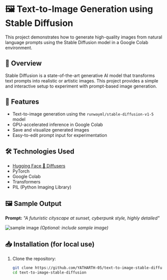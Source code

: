 # 🖼️ Text-to-Image Generation using Stable Diffusion

This project demonstrates how to generate high-quality images from natural language prompts using the Stable Diffusion model in a Google Colab environment.

## 🚀 Overview

Stable Diffusion is a state-of-the-art generative AI model that transforms text prompts into realistic or artistic images. This project provides a simple and interactive setup to experiment with prompt-based image generation.

## 📌 Features

- Text-to-image generation using the `runwayml/stable-diffusion-v1-5` model
- GPU-accelerated inference in Google Colab
- Save and visualize generated images
- Easy-to-edit prompt input for experimentation

## 🛠️ Technologies Used

- [Hugging Face 🤗 Diffusers](https://github.com/huggingface/diffusers)
- PyTorch
- Google Colab
- Transformers
- PIL (Python Imaging Library)


## 🖼️ Sample Output

**Prompt:** *"A futuristic cityscape at sunset, cyberpunk style, highly detailed"*

![sample image](generated_image.png) *(Optional: include sample image)*

## 📥 Installation (for local use)

1. Clone the repository:
   ```bash
   git clone https://github.com/YATHARTH-05/text-to-image-stable-diffusion.git
   cd text-to-image-stable-diffusion
